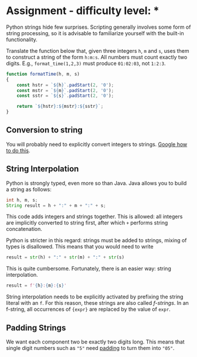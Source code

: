 # Assignment - difficulty level: *

Python strings hide few surprises.
Scripting generally involves some form of string processing,
so it is advisable to familiarize yourself with the built-in functionality.

Translate the function below that, given three integers `h`, `m` and `s`,
uses them to construct a string of the form `h:m:s`. All numbers must
count exactly two digits. E.g., `format_time(1,2,3)` must produce `01:02:03`, not `1:2:3`.

```javascript
function formatTime(h, m, s)
{
    const hstr = `${h}`.padStart(2, '0');
    const mstr = `${m}`.padStart(2, '0');
    const sstr = `${s}`.padStart(2, '0');

    return `${hstr}:${mstr}:${sstr}`;
}
```

## Conversion to string

You will probably need to explicitly convert integers to strings.
[Google how to do this](http://lmgtfy.com/?q=python+int+to+string).

## String Interpolation

Python is strongly typed, even more so than Java.
Java allows you to build a string as follows:

```java
int h, m, s;
String result = h + ":" + m + ":" + s;
```

This code adds integers and strings together. This is allowed: all integers are
implicitly converted to string first, after which `+` performs string concatenation.

Python is stricter in this regard: strings must be added to strings, mixing
of types is disallowed. This means that you would need to write

```python
result = str(h) + ":" + str(m) + ":" + str(s)
```

This is quite cumbersome. Fortunately, there is an easier way: string interpolation.

```python
result = f'{h}:{m}:{s}'
```

String interpolation needs to be explicitly activated by prefixing the string
literal with an `f`. For this reason, these strings are also called *f-strings*.
In an f-string, all occurrences of `{expr}` are replaced by the value of `expr`.

## Padding Strings

We want each component two be exactly two digits long.
This means that single digit numbers such as `"5"` need [padding](https://lmgtfy.app/?q=python+padding+string) to turn them into `"05"`.
